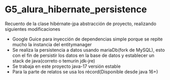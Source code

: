 # G5_alura_hibernate_persistence

Recuento de la clase hibérnate-jpa abstracción de proyecto, realizando siguientes modificaciones 
- Google Guice para inyección de dependencias simple porque se repite mucho la instancia del entitymanager
- Se realiza la persistencia a datos usando mariaDb(fork de MySQL), esto con el fin de persistir los datos en la base de datos y 
  establecer un stack de java(correto o temurin jdk-jre)
- Se trabaja en este proyecto java-17 versión estable
- Para la parte de relatos se usa los récord(Disponible desde java 16+) 
